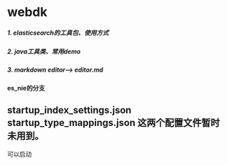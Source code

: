 # webdk
##### 1. elasticsearch的工具包、使用方式
##### 2. java工具类、常用demo
##### 3. markdown editor--> editor.md

#### es_nie的分支
startup_index_settings.json
startup_type_mappings.json
这两个配置文件暂时未用到。
---
可以启动